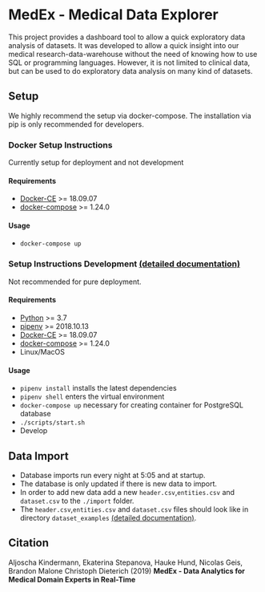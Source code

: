 # MedEx - Medical Data Explorer
This project provides a dashboard tool to allow a quick exploratory data analysis of datasets.
It was developed to allow a quick insight into our medical research-data-warehouse without the need of knowing how to use SQL or programming languages. 
However, it is not limited to clinical data, but can be used to do exploratory data analysis on many kind of datasets. 

## Setup ##
We highly recommend the setup via docker-compose. The installation via pip is only recommended for developers.

### Docker Setup Instructions ###
Currently setup for deployment and not development

#### Requirements ####
* [Docker-CE](https://docs.docker.com/install/) >= 18.09.07
* [docker-compose](https://docs.docker.com/compose/overview/) >= 1.24.0

#### Usage ####
* `docker-compose up`

### Setup Instructions Development [(detailed documentation)](https://github.com/dieterich-lab/medex/tree/PostgreSQL/documentation) ### 
Not recommended for pure deployment.

#### Requirements ####
* [Python](https://www.python.org/) >= 3.7
* [pipenv](https://docs.pipenv.org/en/latest/) >= 2018.10.13
* [Docker-CE](https://docs.docker.com/install/) >= 18.09.07
* [docker-compose](https://docs.docker.com/compose/overview/) >= 1.24.0
* Linux/MacOS

#### Usage ####
* `pipenv install` installs the latest dependencies
* `pipenv shell` enters the virtual environment
* `docker-compose up` necessary for creating container for PostgreSQL database
* `./scripts/start.sh`
* Develop


## Data Import ##
* Database imports run every night at 5:05 and at startup.
* The database is only updated if there is new data to import.
* In order to add new data add a new `header.csv`,`entities.csv` and `dataset.csv` to the `./import` folder.
* The `header.csv`,`entities.csv` and `dataset.csv` files should look like in directory `dataset_examples` [(detailed documentation)](https://github.com/dieterich-lab/medex/tree/time-series/dataset_examples/Data_import.md).

## Citation ##

Aljoscha Kindermann, Ekaterina Stepanova, Hauke Hund, Nicolas Geis, Brandon Malone Christoph Dieterich (2019) 
**MedEx - Data Analytics for Medical Domain Experts in Real-Time**